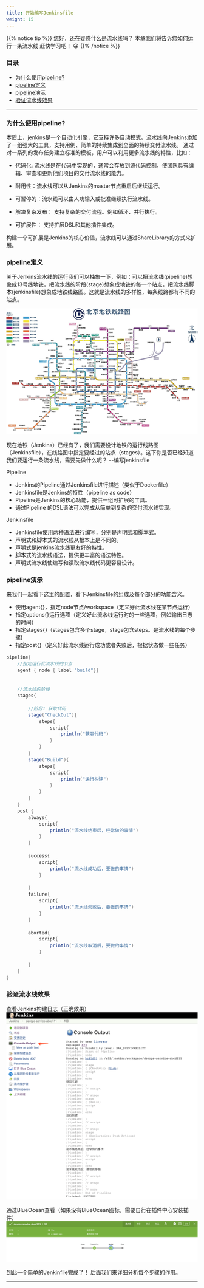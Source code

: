 ```yaml
---
title: 开始编写Jenkinsfile
weight: 15
---
```



{{% notice tip %}}
您好，还在疑惑什么是流水线吗？ 本章我们将告诉您如何运行一条流水线 赶快学习吧！ 😀
{{% /notice %}}

### 目录

+ [为什么使用pipeline?](#为什么使用pipeline?)
+ [pipeline定义](#pipeline定义)
+ [pipeline演示](#pipeline演示)
+ [验证流水线效果](#验证流水线效果)



---


### 为什么使用pipeline?

本质上，jenkins是一个自动化引擎，它支持许多自动模式。流水线向Jenkins添加了一组强大的工具，支持用例、简单的持续集成到全面的持续交付流水线。 通过对一系列的发布任务建立标准的模板，用户可以利用更多流水线的特性，比如：

* 代码化: 流水线是在代码中实现的，通常会存放到源代码控制，使团队具有编辑、审查和更新他们项目的交付流水线的能力。

* 耐用性：流水线可以从Jenkins的master节点重启后继续运行。
* 可暂停的：流水线可以由人功输入或批准继续执行流水线。
* 解决复杂发布： 支持复杂的交付流程。例如循环、并行执行。
* 可扩展性： 支持扩展DSL和其他插件集成。

构建一个可扩展是Jenkins的核心价值，流水线可以通过ShareLibrary的方式来扩展。

### pipeline定义

关于Jenkins流水线的运行我们可以抽象一下，例如：可以把流水线(pipeline)想象成13号线地铁，把流水线的阶段(stage)想象成地铁的每一个站点，把流水线脚本(jenkinsfile)想象成地铁线路图。这就是流水线的多样性，每条线路都有不同的站点。

![images](images/01-subwaybeijing.jpg)


现在地铁（Jenkins）已经有了，我们需要设计地铁的运行线路图（Jenkinsfile），在线路图中指定要经过的站点（stages）。这下你是否已经知道我们要运行一条流水线，需要先做什么呢？ --编写jenkinsfile 


Pipeline

* Jenkins的Pipeline通过Jenkinsfile进行描述（类似于Dockerfile）
* Jenkinsfile是Jenkins的特性（pipeline as code）
* Pipeline是Jenkins的核心功能，提供一组可扩展的工具。
* 通过Pipeline 的DSL语法可以完成从简单到复杂的交付流水线实现。

Jenkinsfile

* Jenkinsfile使用两种语法进行编写，分别是声明式和脚本式。
* 声明式和脚本式的流水线从根本上是不同的。
* 声明式是jenkins流水线更友好的特性。
* 脚本式的流水线语法，提供更丰富的语法特性。
* 声明式流水线使编写和读取流水线代码更容易设计。




### pipeline演示
来我们一起看下这里的配置，看下Jenkinsfile的组成及每个部分的功能含义。

* 使用agent{}，指定node节点/workspace（定义好此流水线在某节点运行）
* 指定options{}运行选项（定义好此流水线运行时的一些选项，例如输出日志的时间）
* 指定stages{}（stages包含多个stage，stage包含steps。是流水线的每个步骤)
* 指定post{}（定义好此流水线运行成功或者失败后，根据状态做一些任务）


```groovy
pipeline{
    //指定运行此流水线的节点
    agent { node { label "build"}}
    

    //流水线的阶段
    stages{

        //阶段1 获取代码
        stage("CheckOut"){
            steps{
                script{
                    println("获取代码")
                }
            }
        }
        stage("Build"){
            steps{
                script{
                    println("运行构建")
                }
            }
        }
    }
    post {
        always{
            script{
                println("流水线结束后，经常做的事情")
            }
        }
        
        success{
            script{
                println("流水线成功后，要做的事情")
            }
        
        }
        failure{
            script{
                println("流水线失败后，要做的事情")
            }
        }
        
        aborted{
            script{
                println("流水线取消后，要做的事情")
            }
        
        }
    }
}
```


### 验证流水线效果


查看Jenkins构建日志（正确效果）
![images](images/03-jenkinslog.png)

通过BlueOcean查看（如果没有BlueOcean图标，需要自行在插件中心安装插件）
![images](images/02-blueocean.png)



到此一个简单的Jenkinfile完成了！ 后面我们来详细分析每个步骤的作用。

---








